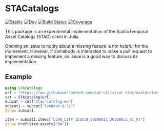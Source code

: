 # STACatalogs

[![Stable](https://img.shields.io/badge/docs-stable-blue.svg)](https://Alexander-Barth.github.io/STACatalogs.jl/stable)
[![Dev](https://img.shields.io/badge/docs-dev-blue.svg)](https://Alexander-Barth.github.io/STACatalogs.jl/dev)
[![Build Status](https://github.com/Alexander-Barth/STACatalogs.jl/workflows/CI/badge.svg)](https://github.com/Alexander-Barth/STACatalogs.jl/actions)
[![Coverage](https://codecov.io/gh/Alexander-Barth/STACatalogs.jl/branch/main/graph/badge.svg)](https://codecov.io/gh/Alexander-Barth/STACatalogs.jl)


This package is an experimental implementation of the SpatioTemporal Asset Catalogs (STAC) client in Julia.

Opening an issue to notify about a missing feature is not helpful for the momement. However, if somebody is interested to make a pull request to implement a missing feature, an issue is a good way to discuss its implementation.


## Example

``` julia
using STACatalogs
url = "https://raw.githubusercontent.com/sat-utils/sat-stac/master/test/catalog/catalog.json"
cat = STACatalog(url)
subcat = cat["stac-catalog-eo"]
subcat1 = subcat["landsat-8-l1"]
@show subcat1

item = subcat1.items["LC08_L1TP_152038_20200611_20200611_01_RT"]
@show href(item.assets["B4"])
```

